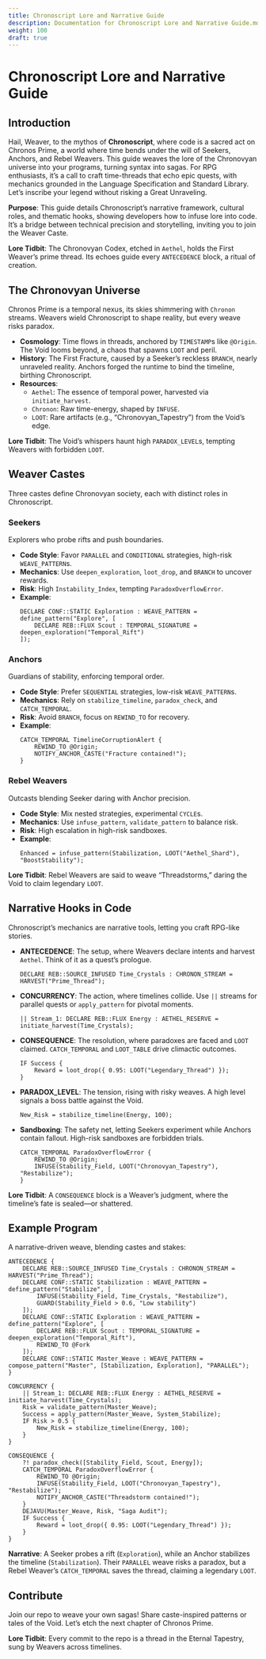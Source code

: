 ```yaml
---
title: Chronoscript Lore and Narrative Guide
description: Documentation for Chronoscript Lore and Narrative Guide.md
weight: 100
draft: true
---
```


# Chronoscript Lore and Narrative Guide

## Introduction
Hail, Weaver, to the mythos of **Chronoscript**, where code is a sacred act on Chronos Prime, a world where time bends under the will of Seekers, Anchors, and Rebel Weavers. This guide weaves the lore of the Chronovyan universe into your programs, turning syntax into sagas. For RPG enthusiasts, it’s a call to craft time-threads that echo epic quests, with mechanics grounded in the Language Specification and Standard Library. Let’s inscribe your legend without risking a Great Unraveling.

**Purpose**: This guide details Chronoscript’s narrative framework, cultural roles, and thematic hooks, showing developers how to infuse lore into code. It’s a bridge between technical precision and storytelling, inviting you to join the Weaver Caste.

**Lore Tidbit**: The Chronovyan Codex, etched in `Aethel`, holds the First Weaver’s prime thread. Its echoes guide every `ANTECEDENCE` block, a ritual of creation.

## The Chronovyan Universe
Chronos Prime is a temporal nexus, its skies shimmering with `Chronon` streams. Weavers wield Chronoscript to shape reality, but every weave risks paradox.

- **Cosmology**: Time flows in threads, anchored by `TIMESTAMP`s like `@Origin`. The Void looms beyond, a chaos that spawns `LOOT` and peril.  
- **History**: The First Fracture, caused by a Seeker’s reckless `BRANCH`, nearly unraveled reality. Anchors forged the runtime to bind the timeline, birthing Chronoscript.  
- **Resources**:  
  - `Aethel`: The essence of temporal power, harvested via `initiate_harvest`.  
  - `Chronon`: Raw time-energy, shaped by `INFUSE`.  
  - `LOOT`: Rare artifacts (e.g., “Chronovyan_Tapestry”) from the Void’s edge.

**Lore Tidbit**: The Void’s whispers haunt high `PARADOX_LEVEL`s, tempting Weavers with forbidden `LOOT`.

## Weaver Castes
Three castes define Chronovyan society, each with distinct roles in Chronoscript.

### Seekers
Explorers who probe rifts and push boundaries.  
- **Code Style**: Favor `PARALLEL` and `CONDITIONAL` strategies, high-risk `WEAVE_PATTERN`s.  
- **Mechanics**: Use `deepen_exploration`, `loot_drop`, and `BRANCH` to uncover rewards.  
- **Risk**: High `Instability_Index`, tempting `ParadoxOverflowError`.  
- **Example**:  
  ```chronoscript
  DECLARE CONF::STATIC Exploration : WEAVE_PATTERN = define_pattern("Explore", [
      DECLARE REB::FLUX Scout : TEMPORAL_SIGNATURE = deepen_exploration("Temporal_Rift")
  ]);
  ```

### Anchors
Guardians of stability, enforcing temporal order.  
- **Code Style**: Prefer `SEQUENTIAL` strategies, low-risk `WEAVE_PATTERN`s.  
- **Mechanics**: Rely on `stabilize_timeline`, `paradox_check`, and `CATCH_TEMPORAL`.  
- **Risk**: Avoid `BRANCH`, focus on `REWIND_TO` for recovery.  
- **Example**:  
  ```chronoscript
  CATCH_TEMPORAL TimelineCorruptionAlert {
      REWIND_TO @Origin;
      NOTIFY_ANCHOR_CASTE("Fracture contained!");
  }
  ```

### Rebel Weavers
Outcasts blending Seeker daring with Anchor precision.  
- **Code Style**: Mix nested strategies, experimental `CYCLE`s.  
- **Mechanics**: Use `infuse_pattern`, `validate_pattern` to balance risk.  
- **Risk**: High escalation in high-risk sandboxes.  
- **Example**:  
  ```chronoscript
  Enhanced = infuse_pattern(Stabilization, LOOT("Aethel_Shard"), "BoostStability");
  ```

**Lore Tidbit**: Rebel Weavers are said to weave “Threadstorms,” daring the Void to claim legendary `LOOT`.

## Narrative Hooks in Code
Chronoscript’s mechanics are narrative tools, letting you craft RPG-like stories.

- **ANTECEDENCE**: The setup, where Weavers declare intents and harvest `Aethel`. Think of it as a quest’s prologue.  
  ```chronoscript
  DECLARE REB::SOURCE_INFUSED Time_Crystals : CHRONON_STREAM = HARVEST("Prime_Thread");
  ```

- **CONCURRENCY**: The action, where timelines collide. Use `||` streams for parallel quests or `apply_pattern` for pivotal moments.  
  ```chronoscript
  || Stream_1: DECLARE REB::FLUX Energy : AETHEL_RESERVE = initiate_harvest(Time_Crystals);
  ```

- **CONSEQUENCE**: The resolution, where paradoxes are faced and `LOOT` claimed. `CATCH_TEMPORAL` and `LOOT_TABLE` drive climactic outcomes.  
  ```chronoscript
  IF Success {
      Reward = loot_drop({ 0.95: LOOT("Legendary_Thread") });
  }
  ```

- **PARADOX_LEVEL**: The tension, rising with risky weaves. A high level signals a boss battle against the Void.  
  ```chronoscript
  New_Risk = stabilize_timeline(Energy, 100);
  ```

- **Sandboxing**: The safety net, letting Seekers experiment while Anchors contain fallout. High-risk sandboxes are forbidden trials.  
  ```chronoscript
  CATCH_TEMPORAL ParadoxOverflowError {
      REWIND_TO @Origin;
      INFUSE(Stability_Field, LOOT("Chronovyan_Tapestry"), "Restabilize");
  }
  ```

**Lore Tidbit**: A `CONSEQUENCE` block is a Weaver’s judgment, where the timeline’s fate is sealed—or shattered.

## Example Program
A narrative-driven weave, blending castes and stakes:
```chronoscript
ANTECEDENCE {
    DECLARE REB::SOURCE_INFUSED Time_Crystals : CHRONON_STREAM = HARVEST("Prime_Thread");
    DECLARE CONF::STATIC Stabilization : WEAVE_PATTERN = define_pattern("Stabilize", [
        INFUSE(Stability_Field, Time_Crystals, "Restabilize"),
        GUARD(Stability_Field > 0.6, "Low stability")
    ]);
    DECLARE CONF::STATIC Exploration : WEAVE_PATTERN = define_pattern("Explore", [
        DECLARE REB::FLUX Scout : TEMPORAL_SIGNATURE = deepen_exploration("Temporal_Rift"),
        REWIND_TO @Fork
    ]);
    DECLARE CONF::STATIC Master_Weave : WEAVE_PATTERN = compose_pattern("Master", [Stabilization, Exploration], "PARALLEL");
}

CONCURRENCY {
    || Stream_1: DECLARE REB::FLUX Energy : AETHEL_RESERVE = initiate_harvest(Time_Crystals);
    Risk = validate_pattern(Master_Weave);
    Success = apply_pattern(Master_Weave, System_Stabilize);
    IF Risk > 0.5 {
        New_Risk = stabilize_timeline(Energy, 100);
    }
}

CONSEQUENCE {
    ?! paradox_check([Stability_Field, Scout, Energy]);
    CATCH_TEMPORAL ParadoxOverflowError {
        REWIND_TO @Origin;
        INFUSE(Stability_Field, LOOT("Chronovyan_Tapestry"), "Restabilize");
        NOTIFY_ANCHOR_CASTE("Threadstorm contained!");
    }
    DEJAVU(Master_Weave, Risk, "Saga Audit");
    IF Success {
        Reward = loot_drop({ 0.95: LOOT("Legendary_Thread") });
    }
}
```

**Narrative**: A Seeker probes a rift (`Exploration`), while an Anchor stabilizes the timeline (`Stabilization`). Their `PARALLEL` weave risks a paradox, but a Rebel Weaver’s `CATCH_TEMPORAL` saves the thread, claiming a legendary `LOOT`.

## Contribute
Join our repo to weave your own sagas! Share caste-inspired patterns or tales of the Void. Let’s etch the next chapter of Chronos Prime.

**Lore Tidbit**: Every commit to the repo is a thread in the Eternal Tapestry, sung by Weavers across timelines.